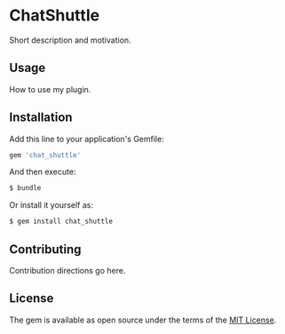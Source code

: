 # ChatShuttle
Short description and motivation.

## Usage
How to use my plugin.

## Installation
Add this line to your application's Gemfile:

```ruby
gem 'chat_shuttle'
```

And then execute:
```bash
$ bundle
```

Or install it yourself as:
```bash
$ gem install chat_shuttle
```

## Contributing
Contribution directions go here.

## License
The gem is available as open source under the terms of the [MIT License](http://opensource.org/licenses/MIT).
